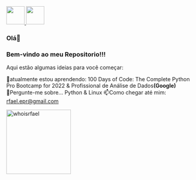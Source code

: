 <a href="https://github.com/whoisrfael" target="_blank">
  <img src="https://cdn.iconscout.com/icon/free/png-256/github-108-438008.png" width="48px" height="48px">
</a> 

<a href="https://www.linkedin.com/in/whoisrfael/" target="_blank">
  <img src="https://i.ibb.co/Kx2GSrT/linkedin.png" width="48px" height="48px">
</a>

### Olá👋

<h3>Bem-vindo ao meu Repositorio!!!</h3>


Aqui estão algumas ideias para você começar:

🌱atualmente estou aprendendo:  100 Days of Code: The Complete Python Pro Bootcamp for 2022 & Profissional de Análise de Dados<b>(Google)</b><br>
💬Pergunte-me sobre... Python & Linux
📫Como chegar até mim: <a>rfael.epr@gmail.com</a>

<img align="left" src="https://github-readme-stats.vercel.app/api?username=whoisrfael&theme=tokyonight" alt="whoisrfael" height="170em"/>


